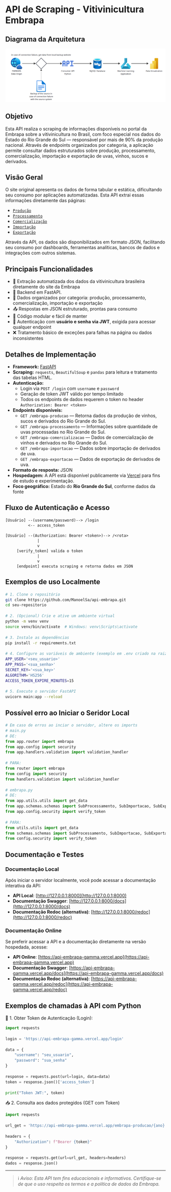 # API de Scraping - Vitivinicultura Embrapa

## Diagrama da Arquitetura
![Diagrama de Arquitetura](diagrama_embrapa.png)

## Objetivo

Esta API realiza o scraping de informações disponíveis no portal da Embrapa sobre a vitivinicultura no Brasil, com foco especial nos dados do Estado do Rio Grande do Sul — responsável por mais de 90% da produção nacional. Através de endpoints organizados por categoria, a aplicação permite consultar dados estruturados sobre produção, processamento, comercialização, importação e exportação de uvas, vinhos, sucos e derivados.

## Visão Geral

O site original apresenta os dados de forma tabular e estática, dificultando seu consumo por aplicações automatizadas. Esta API extrai essas informações diretamente das páginas:

- [`Produção`](http://vitibrasil.cnpuv.embrapa.br/index.php?opcao=opt_02)
- [`Processamento`](http://vitibrasil.cnpuv.embrapa.br/index.php?opcao=opt_03)
- [`Comercialização`](http://vitibrasil.cnpuv.embrapa.br/index.php?opcao=opt_04)
- [`Importação`](http://vitibrasil.cnpuv.embrapa.br/index.php?opcao=opt_05)
- [`Exportação`](http://vitibrasil.cnpuv.embrapa.br/index.php?opcao=opt_06) 

Através da API, os dados são disponibilizados em formato JSON, facilitando seu consumo por dashboards, ferramentas analíticas, bancos de dados e integrações com outros sistemas.

## Principais Funcionalidades

- 🍇 Extração automatizada dos dados da vitivinicultura brasileira diretamente do site da Embrapa  
- 🚀 Backend em FastAPI. 
- 🔄 Dados organizados por categoria: produção, processamento, comercialização, importação e exportação  
- 📤 Respostas em JSON estruturado, prontas para consumo  
- 🔧 Código modular e fácil de manter  
- 🔐 Autenticação com **usuário e senha via JWT**, exigida para acessar qualquer endpoint 
- ❌ Tratamento básico de exceções para falhas na página ou dados inconsistentes  

## Detalhes de Implementação

- **Framework:** [FastAPI](https://fastapi.tiangolo.com/)  
- **Scraping:** `requests`, `BeautifulSoup` e `pandas` para leitura e tratamento das tabelas HTML.
- **Autenticação:**  
  - Login via `POST /login` com `username` e `password`  
  - Geração de token JWT válido por tempo limitado  
  - Todos os endpoints de dados requerem o token no header `Authorization: Bearer <token>`  
- **Endpoints disponíveis:**  
  - `GET /embrapa-producao` — Retorna dados da produção de vinhos, sucos e derivados do Rio Grande do Sul. 
  - `GET /embrapa-processamento` — Informações sobre quantidade de uvas processadas no Rio Grande do Sul.  
  - `GET /embrapa-comercializacao` — Dados de comercialização de vinhos e derivados no Rio Grande do Sul.  
  - `GET /embrapa-importacao` — Dados sobre importação de derivados de uva.  
  - `GET /embrapa-exportacao` — Dados de exportação de derivados de uva.  
- **Formato de resposta:** JSON  
- **Hospedagem:** A API está disponível publicamente via [Vercel](https://vercel.com/) para fins de estudo e experimentação. 
- **Foco geográfico:** Estado do **Rio Grande do Sul**, conforme dados da fonte

## Fluxo de Autenticação e Acesso

```text
[Usuário] --(username/password)--> /login 
          <-- access_token

[Usuário] --(Authorization: Bearer <token>)--> /<rota>
              |
              v
     [verify_token] valida o token
              |
              v
     [endpoint] executa scraping e retorna dados em JSON

```
## Exemplos de uso Localmente 

```bash
# 1. Clone o repositório
git clone https://github.com/ManoelSa/api-embrapa.git
cd seu-repositorio

# 2. (Opcional) Crie e ative um ambiente virtual
python -m venv venv
source venv/bin/activate  # Windows: venv\Scripts\activate

# 3. Instale as dependências
pip install -r requirements.txt

# 4. Configure as variáveis de ambiente (exemplo em .env criado na raiz do projeto)
APP_USER='<seu_usuario>'
APP_PASS='<sua_senha>'
SECRET_KEY='<sua_key>'
ALGORITHM='HS256'
ACCESS_TOKEN_EXPIRE_MINUTES=15

# 5. Execute o servidor FastAPI
uvicorn main:app --reload
```
## Possível erro ao Iniciar o Seridor Local 
```python
# Em caso de erros ao inciar o servidor, altere os imports
# main.py
# DE:
from app.router import embrapa
from app.config import security
from app.handlers.validation import validation_handler

# PARA:
from router import embrapa
from config import security
from handlers.validation import validation_handler

# embrapa.py
# DE:
from app.utils.utils import get_data
from app.schemas.schemas import SubProcessamento, SubImportacao, SubExportacao
from app.config.security import verify_token

# PARA:
from utils.utils import get_data
from schemas.schemas import SubProcessamento, SubImportacao, SubExportacao
from config.security import verify_token

```
## Documentação e Testes

### Documentação Local

Após iniciar o servidor localmente, você pode acessar a documentação interativa da API:

- **API Local**: [http://127.0.0.1:8000](http://127.0.0.1:8000)
- **Documentação Swagger**: [http://127.0.0.1:8000/docs](http://127.0.0.1:8000/docs)
- **Documentação Redoc (alternativa)**: [http://127.0.0.1:8000/redoc](http://127.0.0.1:8000/redoc)

### Documentação Online

Se preferir acessar a API e a documentação diretamente na versão hospedada, acesse:

- **API Online**: [https://api-embrapa-gamma.vercel.app](https://api-embrapa-gamma.vercel.app)
- **Documentação Swagger**: [https://api-embrapa-gamma.vercel.app/docs](https://api-embrapa-gamma.vercel.app/docs)
- **Documentação Redoc (alternativa)**: [https://api-embrapa-gamma.vercel.app/redoc](https://api-embrapa-gamma.vercel.app/redoc)

## Exemplos de chamadas à API com Python 
🔐 1. Obter Token de Autenticação (Login):

```python
import requests

login = 'https://api-embrapa-gamma.vercel.app/login'

data = {
    "username": "seu_usuario",
    "password": "sua_senha"
}

response = requests.post(url=login, data=data)
token = response.json()['access_token']

print("Token JWT:", token)

```
📥 2. Consulta aos dados protegidos (GET com Token)

```python
import requests

url_get = 'https://api-embrapa-gamma.vercel.app/embrapa-producao/{ano}'

headers = {
    "Authorization": f"Bearer {token}"
}

response = requests.get(url=url_get, headers=headers)
dados = response.json()
```
---

> ℹ️ _Aviso: Esta API tem fins educacionais e informativos. Certifique-se de que o uso respeita os termos e a política de dados da Embrapa._


